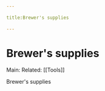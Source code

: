 --- 
title:Brewer's supplies 
---
# Brewer's supplies
Main:
Related: [[Tools]]

Brewer's supplies 
